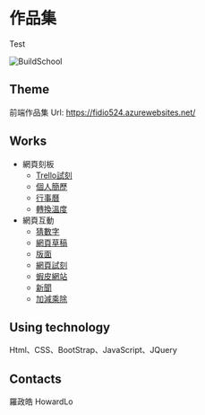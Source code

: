 # 作品集
Test

![BuildSchool](https://upload.wikimedia.org/wikipedia/commons/thumb/f/fd/David_-_Napoleon_crossing_the_Alps_-_Malmaison2.jpg/300px-David_-_Napoleon_crossing_the_Alps_-_Malmaison2.jpg
"BuildSchool 2018")

  ## Theme
前端作品集 
Url: https://fidio524.azurewebsites.net/  
## Works
* 網頁刻板
    * [Trello試刻](https://changhaolo.azurewebsites.net/collection/trello1.html)
    * [個人簡歷](https://changhaolo.azurewebsites.net/collection/%E5%80%8B%E4%BA%BA%E7%B0%A1%E4%BB%8B.html)
    * [行事曆](https://changhaolo.azurewebsites.net/collection/%E6%9C%88%E6%9B%86.html)
    * [轉換溫度](https://changhaolo.azurewebsites.net/collection/%E6%BA%AB%E5%BA%A6.html)
* 網頁互動
    * [猜數字](https://changhaolo.azurewebsites.net/collection/%E7%8C%9C%E6%95%B8%E5%AD%97.html)
    * [網頁草稿](https://changhaolo.azurewebsites.net/collection/%E7%B6%B2%E9%A0%81%E8%8D%89%E7%A8%BF.html)
    * [版面](https://changhaolo.azurewebsites.net/collection/%E7%89%88%E9%9D%A2.html)
    * [網頁試刻](https://changhaolo.azurewebsites.net/collection/%E7%B6%B2%E9%A0%81.html)
    * [蝦皮網站](https://changhaolo.azurewebsites.net/collection/2018_3_26/Shrimp%20skin.html)
    * [新聞](https://changhaolo.azurewebsites.net/collection/news/news.html)
    * [加減乘除](https://changhaolo.azurewebsites.net/collection/%E5%8A%A0%E6%B8%9B%E4%B9%98%E9%99%A4/jstest.html)
## Using technology
Html、CSS、BootStrap、JavaScript、JQuery
## Contacts
羅政皓 HowardLo
